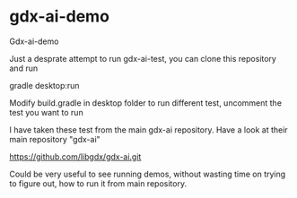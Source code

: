 # gdx-ai-demo
Gdx-ai-demo

Just a desprate attempt to run gdx-ai-test, you can clone this repository and run 

gradle desktop:run 

Modify build.gradle in desktop folder to run different test, uncomment the test you want to run

I have taken these test from the main gdx-ai repository. Have a look at their main repository "gdx-ai"

https://github.com/libgdx/gdx-ai.git

Could be very useful to see running demos, without wasting time on trying to figure out, how to run it from main repository.

